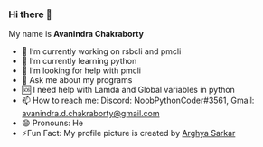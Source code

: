 ### Hi there 👋
My name is **Avanindra Chakraborty**

- 🔭 I’m currently working on rsbcli and pmcli
- 🌱 I’m currently learning python
- 🤔 I’m looking for help with pmcli
- 💬 Ask me about my programs
- 🆘 I need help with Lamda and Global variables in python
- 📫 How to reach me: Discord: NoobPythonCoder#3561, Gmail: avanindra.d.chakraborty@gmail.com
- 😄 Pronouns: He 
- ⚡Fun Fact: My profile picture is created by [Arghya Sarkar](https://github,com/arghyagod-coder)

